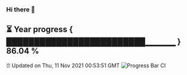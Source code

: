 ### Hi there 👋
⏳ Year progress { █████████████████████████▁▁▁▁▁ } 86.04 %
---
⏰ Updated on Thu, 11 Nov 2021 00:53:51 GMT
![Progress Bar CI](https://github.com/liununu/liununu/workflows/Progress%20Bar%20CI/badge.svg)
